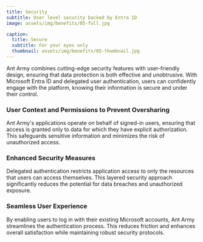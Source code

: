```yaml
---
title: Security
subtitle: User level security backed by Entra ID
image: assets/img/benefits/05-full.jpg

caption:
  title: Secure
  subtitle: For your eyes only
  thumbnail: assets/img/benefits/05-thumbnail.jpg
---
```


Ant Army combines cutting-edge security features with user-friendly design, ensuring that data protection is both effective and unobtrusive. With Microsoft Entra ID and delegated user authentication, users can confidently engage with the platform, knowing their information is secure and under their control.

### User Context and Permissions to Prevent Oversharing
Ant Army's applications operate on behalf of signed-in users, ensuring that access is granted only to data for which they have explicit authorization. This safeguards sensitive information and minimizes the risk of unauthorized access.

### Enhanced Security Measures
Delegated authentication restricts application access to only the resources that users can access themselves. This layered security approach significantly reduces the potential for data breaches and unauthorized exposure.

### Seamless User Experience
By enabling users to log in with their existing Microsoft accounts, Ant Army streamlines the authentication process. This reduces friction and enhances overall satisfaction while maintaining robust security protocols.
